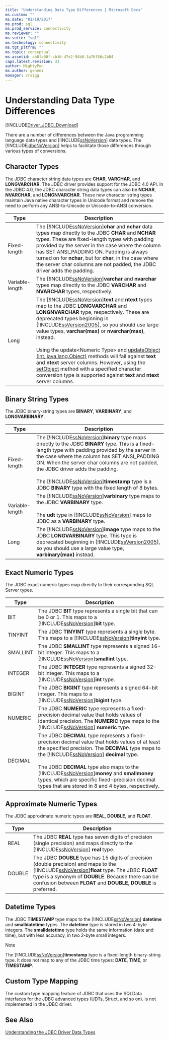 ```yaml
---
title: "Understanding Data Type Differences | Microsoft Docs"
ms.custom: ""
ms.date: "01/19/2017"
ms.prod: sql
ms.prod_service: connectivity
ms.reviewer: ""
ms.suite: "sql"
ms.technology: connectivity
ms.tgt_pltfrm: ""
ms.topic: conceptual
ms.assetid: ab8fa00f-cb16-47e2-94b8-3a76f56c2b84
caps.latest.revision: 33
author: MightyPen
ms.author: genemi
manager: craigg
---
```

# Understanding Data Type Differences
[!INCLUDE[Driver_JDBC_Download](../../includes/driver_jdbc_download.md)]

  There are a number of differences between the Java programming language data types and [!INCLUDE[ssNoVersion](../../includes/ssnoversion_md.md)] data types. The [!INCLUDE[jdbcNoVersion](../../includes/jdbcnoversion_md.md)] helps to facilitate those differences through various types of conversions.  
  
## Character Types  
 The JDBC character string data types are **CHAR**, **VARCHAR**, and **LONGVARCHAR**. The JDBC driver provides support for the JDBC 4.0 API. In the JDBC 4.0, the JDBC character string data types can also be **NCHAR**, **NVARCHAR**, and **LONGNVARCHAR**. These new character string types maintain Java native character types in Unicode format and remove the need to perform any ANSI-to-Unicode or Unicode-to-ANSI conversion.  
  
|Type|Description|  
|----------|-----------------|  
|Fixed-length|The [!INCLUDE[ssNoVersion](../../includes/ssnoversion_md.md)]**char** and **nchar** data types map directly to the JDBC **CHAR** and **NCHAR** types. These are fixed-length types with padding provided by the server in the case where the column has SET ANSI_PADDING ON. Padding is always turned on for **nchar**, but for **char**, in the case where the server char columns are not padded, the JDBC driver adds the padding.|  
|Variable-length|The [!INCLUDE[ssNoVersion](../../includes/ssnoversion_md.md)]**varchar** and **nvarchar** types map directly to the JDBC **VARCHAR** and **NVARCHAR** types, respectively.|  
|Long|The [!INCLUDE[ssNoVersion](../../includes/ssnoversion_md.md)]**text** and **ntext** types map to the JDBC **LONGVARCHAR** and **LONGNVARCHAR** type, respectively. These are deprecated types beginning in [!INCLUDE[ssVersion2005](../../includes/ssversion2005_md.md)], so you should use large value types, **varchar(max)** or **nvarchar(max)**, instead.<br /><br /> Using the update\<Numeric Type> and [updateObject (int, java.lang.Object)](../../connect/jdbc/reference/updateobject-method-int-java-lang-object.md) methods will fail against **text** and **ntext** server columns. However, using the [setObject](../../connect/jdbc/reference/setobject-method-sqlserverpreparedstatement.md) method with a specified character conversion type is supported against **text** and **ntext** server columns.|  
  
## Binary String Types  
 The JDBC binary-string types are **BINARY**, **VARBINARY**, and **LONGVARBINARY**.  
  
|Type|Description|  
|----------|-----------------|  
|Fixed-length|The [!INCLUDE[ssNoVersion](../../includes/ssnoversion_md.md)]**binary** type maps directly to the JDBC **BINARY** type. This is a fixed-length type with padding provided by the server in the case where the column has SET ANSI_PADDING ON. When the server char columns are not padded, the JDBC driver adds the padding.<br /><br /> The [!INCLUDE[ssNoVersion](../../includes/ssnoversion_md.md)]**timestamp** type is a JDBC **BINARY** type with the fixed length of 8 bytes.|  
|Variable-length|The [!INCLUDE[ssNoVersion](../../includes/ssnoversion_md.md)]**varbinary** type maps to the JDBC **VARBINARY** type.<br /><br /> The **udt** type in [!INCLUDE[ssNoVersion](../../includes/ssnoversion_md.md)] maps to JDBC as a **VARBINARY** type.|  
|Long|The [!INCLUDE[ssNoVersion](../../includes/ssnoversion_md.md)]**image** type maps to the JDBC **LONGVARBINARY** type. This type is deprecated beginning in [!INCLUDE[ssVersion2005](../../includes/ssversion2005_md.md)], so you should use a large value type, **varbinary(max)** instead.|  
  
## Exact Numeric Types  
 The JDBC exact numeric types map directly to their corresponding SQL Server types.  
  
|Type|Description|  
|----------|-----------------|  
|BIT|The JDBC **BIT** type represents a single bit that can be 0 or 1. This maps to a [!INCLUDE[ssNoVersion](../../includes/ssnoversion_md.md)]**bit** type.|  
|TINYINT|The JDBC **TINYINT** type represents a single byte. This maps to a [!INCLUDE[ssNoVersion](../../includes/ssnoversion_md.md)]**tinyint** type.|  
|SMALLINT|The JDBC **SMALLINT** type represents a signed 16-bit integer. This maps to a [!INCLUDE[ssNoVersion](../../includes/ssnoversion_md.md)]**smallint** type.|  
|INTEGER|The JDBC **INTEGER** type represents a signed 32-bit integer. This maps to a [!INCLUDE[ssNoVersion](../../includes/ssnoversion_md.md)]**int** type.|  
|BIGINT|The JDBC **BIGINT** type represents a signed 64-bit integer. This maps to a [!INCLUDE[ssNoVersion](../../includes/ssnoversion_md.md)]**bigint** type.|  
|NUMERIC|The JDBC **NUMERIC** type represents a fixed-precision decimal value that holds values of identical precision. The **NUMERIC** type maps to the [!INCLUDE[ssNoVersion](../../includes/ssnoversion_md.md)] **numeric** type.|  
|DECIMAL|The JDBC **DECIMAL** type represents a fixed-precision decimal value that holds values of at least the specified precision. The **DECIMAL** type maps to the [!INCLUDE[ssNoVersion](../../includes/ssnoversion_md.md)] **decimal** type.<br /><br /> The JDBC **DECIMAL** type also maps to the [!INCLUDE[ssNoVersion](../../includes/ssnoversion_md.md)]**money** and **smallmoney** types, which are specific fixed-precision decimal types that are stored in 8 and 4 bytes, respectively.|  
  
## Approximate Numeric Types  
 The JDBC approximate numeric types are **REAL**, **DOUBLE**, and **FLOAT**.  
  
|Type|Description|  
|----------|-----------------|  
|REAL|The JDBC **REAL** type has seven digits of precision (single precision) and maps directly to the [!INCLUDE[ssNoVersion](../../includes/ssnoversion_md.md)] **real** type.|  
|DOUBLE|The JDBC **DOUBLE** type has 15 digits of precision (double precision) and maps to the [!INCLUDE[ssNoVersion](../../includes/ssnoversion_md.md)]**float** type. The JDBC **FLOAT** type is a synonym of **DOUBLE**. Because there can be confusion between **FLOAT** and **DOUBLE**, **DOUBLE** is preferred.|  
  
## Datetime Types  
 The JDBC **TIMESTAMP** type maps to the [!INCLUDE[ssNoVersion](../../includes/ssnoversion_md.md)] **datetime** and **smalldatetime** types. The **datetime** type is stored in two 4-byte integers. The **smalldatetime** type holds the same information (date and time), but with less accuracy, in two 2-byte small integers.  
  
> [!NOTE]  
>  The [!INCLUDE[ssNoVersion](../../includes/ssnoversion_md.md)]**timestamp** type is a fixed-length binary-string type. It does not map to any of the JDBC time types: **DATE**, **TIME**, or **TIMESTAMP**.  
  
## Custom Type Mapping  
 The custom type mapping feature of JDBC that uses the SQLData interfaces for the JDBC advanced types (UDTs, Struct, and so on). is not implemented in the JDBC driver.  
  
## See Also  
 [Understanding the JDBC Driver Data Types](../../connect/jdbc/understanding-the-jdbc-driver-data-types.md)  
  
  
